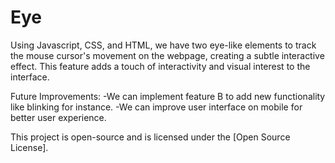 # Eye
Using Javascript, CSS, and HTML, we have two eye-like elements to track the mouse cursor's movement on the webpage, creating a subtle interactive effect. This feature adds a touch of interactivity and visual interest to the interface.

Future Improvements:
    -We can implement feature B to add new functionality like blinking for instance.
    -We can improve user interface on mobile for better user experience. 
   
   
This project is open-source and is licensed under the [Open Source License].
